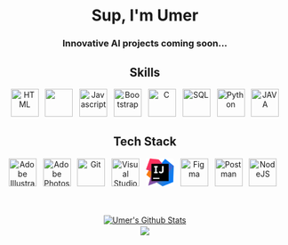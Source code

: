 <h1 align="center">Sup, I'm Umer</h1>

<h3 align="center">Innovative AI projects coming soon...</h3>
<h2 align="center">Skills</h2>
<p align="center">
<img src="https://cdn.jsdelivr.net/gh/devicons/devicon/icons/html5/html5-original.svg" title="HTML" width="50" height="50"/>&nbsp;&nbsp;
<img src="https://cdn.jsdelivr.net/gh/devicons/devicon/icons/css3/css3-original.svg" width="50" height="50"/>&nbsp;&nbsp;
<img src="https://cdn.jsdelivr.net/gh/devicons/devicon/icons/javascript/javascript-original.svg" title="Javascript" width="50" height="50"/>&nbsp;&nbsp;
<img src="https://cdn.jsdelivr.net/gh/devicons/devicon/icons/bootstrap/bootstrap-original.svg" title="Bootstrap" width="50" height="50"/>&nbsp;&nbsp;
<img src="https://cdn.jsdelivr.net/gh/devicons/devicon/icons/c/c-original.svg" title="C" width="50" height="50"/>&nbsp;&nbsp;
<img src="https://i.ibb.co/jDHjxy4/pngwing-com-removebg-preview.png" title="SQL" width="50" height="50"/>&nbsp;&nbsp;
<img src="https://cdn.jsdelivr.net/gh/devicons/devicon/icons/python/python-original.svg" title="Python" width="50" height="50"/>&nbsp;&nbsp;
<img src="https://cdn.jsdelivr.net/gh/devicons/devicon/icons/java/java-original.svg" title="JAVA" width="50" height="50"/>
</p>

<h2 align="center">Tech Stack</h2>
<p align="center">
<img src="https://cdn.jsdelivr.net/gh/devicons/devicon/icons/illustrator/illustrator-line.svg" title="Adobe Illustrator" width="50" height="50"/>&nbsp;&nbsp;
<img src="https://cdn.jsdelivr.net/gh/devicons/devicon/icons/photoshop/photoshop-line.svg" title="Adobe Photoshop" width="50" height="50"/>&nbsp;&nbsp;
<img src="https://cdn.jsdelivr.net/gh/devicons/devicon/icons/git/git-original.svg" title="Git" width="50" height="50"/>&nbsp;&nbsp;
<img src="https://cdn.jsdelivr.net/gh/devicons/devicon/icons/vscode/vscode-original.svg" title="Visual Studio Code" width="50" height="50"/>&nbsp;&nbsp;
<img src="https://github.com/mustan-ali/img/blob/main/logo/intellijidea.png" title="IntelliJ IDEA" width="50" height="50"/>&nbsp;&nbsp;
<img src="https://cdn.jsdelivr.net/gh/devicons/devicon/icons/figma/figma-original.svg" title="Figma" width="50" height="50"/>&nbsp;&nbsp;
<img src="https://www.vectorlogo.zone/logos/getpostman/getpostman-icon.svg" title="Postman" width="50" height="50"/>&nbsp;&nbsp;
<img src="https://cdn.jsdelivr.net/gh/devicons/devicon/icons/nodejs/nodejs-plain.svg" title="NodeJS" width="50" height="50"/>&nbsp;&nbsp;
</p>

<br>


<div align="center">
<a href="https://streak-stats.demolab.com?user=Umer-Amir&theme=dark&hide_border=true&ring=00FFC8&currStreakLabel=00FFC8&background=5%2C00FFC81D%2C00EBD74D&fire=EB5454&dates=EBEBEB" alt="Umer's Github Stats" width = 300><br>
<img  align="center"src="https://github-readme-stats.vercel.app/api/top-langs/?username=Umer-Amir&layout=compact&langs_count=10&theme=transparent" alt="Umer's Github Stats" width = 300 height = 250><br>
<img align="center" src="https://api.visitorbadge.io/api/visitors?path=https%3A%2F%2Fgithub.com%2FUmer-Amir&label=Views&labelColor=%23000000&countColor=%23303030&style=flat-square" />
